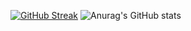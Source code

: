 [![GitHub Streak](http://github-readme-streak-stats.herokuapp.com?user=realrajaryan&theme=tokyonight_duo&border=6418DD)](https://git.io/streak-stats)
![Anurag's GitHub stats](https://github-readme-stats.vercel.app/api?username=realrajaryan&show_icons=true&theme=tokyonight)

